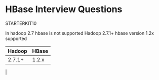 # HBase Interview Questions

STARTERKIT10

In hadoop 2.7 hbase is not supported
Hadoop 2.7.1+ hbase version 1.2x supported

| Hadoop | HBase |
|--|--|
| 2.7.1+ | 1.2.x |
|

<!--stackedit_data:
eyJoaXN0b3J5IjpbMTIzNzA2MjI2MiwxMTY3MzczNDIwXX0=
-->